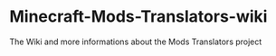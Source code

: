 # Minecraft-Mods-Translators-wiki
The Wiki and more informations about the Mods Translators project
